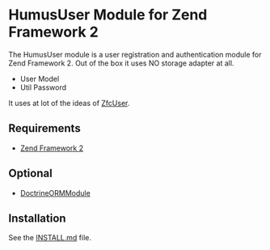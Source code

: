# HumusUser Module for Zend Framework 2
The HumusUser module is a user registration and authentication module for Zend Framework 2.
Out of the box it uses NO storage adapter at all.

  - User Model
  - Util Password

  It uses at lot of the ideas of [ZfcUser](https://github.com/ZF-Commons/ZfcUser).

## Requirements
  - [Zend Framework 2](http://www.github.com/zendframework/zf2)

## Optional
  - [DoctrineORMModule](https://github.com/doctrine/DoctrineORMModule)

## Installation
See the [INSTALL.md](http://www.github.com/prolic/HumusUser/tree/master/docs/INSTALL.md) file.